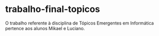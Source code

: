 # trabalho-final-topicos
O trabalho referente à disciplina de Tópicos Emergentes em Informática pertence aos alunos Mikael e Luciano.
